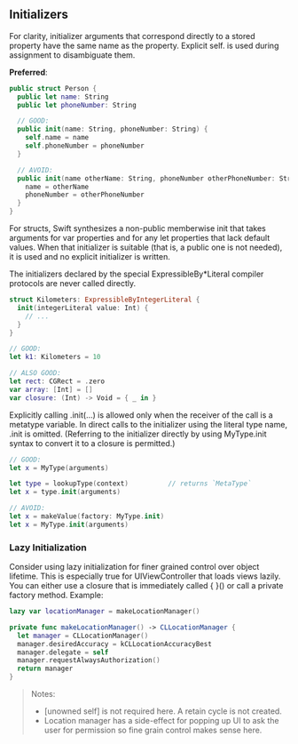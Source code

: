 ## Initializers

For clarity, initializer arguments that correspond directly to a stored property have the same name as the property. Explicit self. is used during assignment to disambiguate them.

**Preferred**:
```swift
public struct Person {
  public let name: String
  public let phoneNumber: String

  // GOOD:
  public init(name: String, phoneNumber: String) {
    self.name = name
    self.phoneNumber = phoneNumber
  }

  // AVOID:
  public init(name otherName: String, phoneNumber otherPhoneNumber: String) {
    name = otherName
    phoneNumber = otherPhoneNumber
  }
}
```

For structs, Swift synthesizes a non-public memberwise init that takes arguments for var properties and for any let properties that lack default values. When that initializer is suitable (that is, a public one is not needed), it is used and no explicit initializer is written.

The initializers declared by the special ExpressibleBy*Literal compiler protocols are never called directly.

```swift 
struct Kilometers: ExpressibleByIntegerLiteral {
  init(integerLiteral value: Int) {
    // ...
  }
}

// GOOD:
let k1: Kilometers = 10  

// ALSO GOOD:                        
let rect: CGRect = .zero
var array: [Int] = []
var closure: (Int) -> Void = { _ in }
```

Explicitly calling .init(...) is allowed only when the receiver of the call is a metatype variable. In direct calls to the initializer using the literal type name, .init is omitted. (Referring to the initializer directly by using MyType.init syntax to convert it to a closure is permitted.)

```swift 
// GOOD:
let x = MyType(arguments)

let type = lookupType(context)			// returns `MetaType`
let x = type.init(arguments)

// AVOID:
let x = makeValue(factory: MyType.init)
let x = MyType.init(arguments)
```

### Lazy Initialization
Consider using lazy initialization for finer grained control over object lifetime. This is especially true for UIViewController that loads views lazily. You can either use a closure that is immediately called { }() or call a private factory method. Example:

```swift
lazy var locationManager = makeLocationManager()

private func makeLocationManager() -> CLLocationManager {
  let manager = CLLocationManager()
  manager.desiredAccuracy = kCLLocationAccuracyBest
  manager.delegate = self
  manager.requestAlwaysAuthorization()
  return manager
}
```

> Notes:
> - [unowned self] is not required here. A retain cycle is not created.
> - Location manager has a side-effect for popping up UI to ask the user for permission so fine grain control makes sense here.


